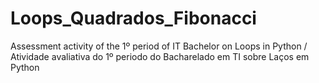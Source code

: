 # Loops_Quadrados_Fibonacci
Assessment activity of the 1º period of IT Bachelor on Loops in Python / Atividade avaliativa do 1º periodo do Bacharelado em TI sobre Laços em Python

